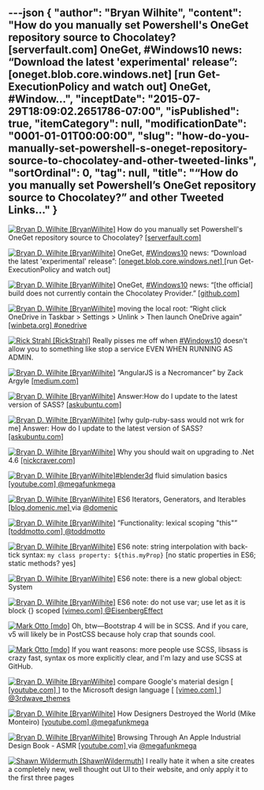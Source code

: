 ---json
{
  "author": "Bryan Wilhite",
  "content": "How do you manually set Powershell's OneGet repository source to Chocolatey? [serverfault.com]  OneGet, #Windows10 news: “Download the latest 'experimental' release”: [oneget.blob.core.windows.net]  [run Get-ExecutionPolicy and watch out] OneGet, #Window...",
  "inceptDate": "2015-07-29T18:09:02.2651786-07:00",
  "isPublished": true,
  "itemCategory": null,
  "modificationDate": "0001-01-01T00:00:00",
  "slug": "how-do-you-manually-set-powershell-s-oneget-repository-source-to-chocolatey-and-other-tweeted-links",
  "sortOrdinal": 0,
  "tag": null,
  "title": "“How do you manually set Powershell’s OneGet repository source to Chocolatey?” and other Tweeted Links…"
}
---

[<img alt="Bryan D. Wilhite [BryanWilhite]" src="https://songhay.blob.core.windows.net/shared-social-twitter/BryanWilhite.jpeg">](http://t.co/UNdqV0Z1zz "Bryan D. Wilhite [BryanWilhite]") How do you manually set Powershell's OneGet repository source to Chocolatey? [[serverfault.com] ](http://serverfault.com/questions/633576/how-do-you-manually-set-powershells-oneget-repository-source-to-chocolatey?stw=2)

[<img alt="Bryan D. Wilhite [BryanWilhite]" src="https://songhay.blob.core.windows.net/shared-social-twitter/BryanWilhite.jpeg">](http://t.co/UNdqV0Z1zz "Bryan D. Wilhite [BryanWilhite]") OneGet, [#Windows10](http://search.twitter.com/search?q=%23Windows10) news: “Download the latest 'experimental' release”: [[oneget.blob.core.windows.net] ](https://oneget.blob.core.windows.net/providers/install-oneget.exe) [run Get-ExecutionPolicy and watch out]

[<img alt="Bryan D. Wilhite [BryanWilhite]" src="https://songhay.blob.core.windows.net/shared-social-twitter/BryanWilhite.jpeg">](http://t.co/UNdqV0Z1zz "Bryan D. Wilhite [BryanWilhite]") OneGet, [#Windows10](http://search.twitter.com/search?q=%23Windows10) news: “[the official] build does not currently contain the Chocolatey Provider.” [[github.com] ](https://github.com/oneget/oneget)

[<img alt="Bryan D. Wilhite [BryanWilhite]" src="https://songhay.blob.core.windows.net/shared-social-twitter/BryanWilhite.jpeg">](http://t.co/UNdqV0Z1zz "Bryan D. Wilhite [BryanWilhite]") moving the local root: “Right click OneDrive in Taskbar &gt; Settings &gt; Unlink &gt; Then launch OneDrive again” [[winbeta.org] ](http://www.winbeta.org/news/how-move-onedrive-folder-another-drive-windows-10-technical-preview)[#onedrive](http://search.twitter.com/search?q=%23onedrive)

[<img alt="Rick Strahl [RickStrahl]" src="https://songhay.blob.core.windows.net/shared-social-twitter/RickStrahl.jpeg">](http://t.co/WpmgWuVQVK "Rick Strahl [RickStrahl]") Really pisses me off when [#Windows10](http://search.twitter.com/search?q=%23Windows10) doesn't allow you to something like stop a service EVEN WHEN RUNNING AS ADMIN.

[<img alt="Bryan D. Wilhite [BryanWilhite]" src="https://songhay.blob.core.windows.net/shared-social-twitter/BryanWilhite.jpeg">](http://t.co/UNdqV0Z1zz "Bryan D. Wilhite [BryanWilhite]") “AngularJS is a Necromancer” by Zack Argyle [[medium.com] ](https://medium.com/@zackargyle/angularjs-is-a-necromancer-ef458f37255?source=tw-lo_3b10e61ce7e9-1437869026131)

[<img alt="Bryan D. Wilhite [BryanWilhite]" src="https://songhay.blob.core.windows.net/shared-social-twitter/BryanWilhite.jpeg">](http://t.co/UNdqV0Z1zz "Bryan D. Wilhite [BryanWilhite]") Answer:How do I update to the latest version of SASS? [[askubuntu.com] ](http://askubuntu.com/questions/92468/how-do-i-update-to-the-latest-version-of-sass/92471?stw=2#92471)

[<img alt="Bryan D. Wilhite [BryanWilhite]" src="https://songhay.blob.core.windows.net/shared-social-twitter/BryanWilhite.jpeg">](http://t.co/UNdqV0Z1zz "Bryan D. Wilhite [BryanWilhite]") [why gulp-ruby-sass would not wrk for me] Answer: How do I update to the latest version of SASS? [[askubuntu.com] ](http://askubuntu.com/questions/92468/how-do-i-update-to-the-latest-version-of-sass/92471?stw=2#92471)

[<img alt="Bryan D. Wilhite [BryanWilhite]" src="https://songhay.blob.core.windows.net/shared-social-twitter/BryanWilhite.jpeg">](http://t.co/UNdqV0Z1zz "Bryan D. Wilhite [BryanWilhite]") Why you should wait on upgrading to .Net 4.6 [[nickcraver.com] ](http://nickcraver.com/blog/2015/07/27/why-you-should-wait-on-dotnet-46/)

[<img alt="Bryan D. Wilhite [BryanWilhite]" src="https://songhay.blob.core.windows.net/shared-social-twitter/BryanWilhite.jpeg">](http://t.co/UNdqV0Z1zz "Bryan D. Wilhite [BryanWilhite]")[#blender3d](http://search.twitter.com/search?q=%23blender3d) fluid simulation basics [[youtube.com] ](https://www.youtube.com/watch?v=b5z70HT6kDw)[@megafunkmega](http://twitter.com/megafunkmega)

[<img alt="Bryan D. Wilhite [BryanWilhite]" src="https://songhay.blob.core.windows.net/shared-social-twitter/BryanWilhite.jpeg">](http://t.co/UNdqV0Z1zz "Bryan D. Wilhite [BryanWilhite]") ES6 Iterators, Generators, and Iterables [[blog.domenic.me] ](https://blog.domenic.me/es6-iterators-generators-and-iterables/) via [@domenic](http://twitter.com/domenic)

[<img alt="Bryan D. Wilhite [BryanWilhite]" src="https://songhay.blob.core.windows.net/shared-social-twitter/BryanWilhite.jpeg">](http://t.co/UNdqV0Z1zz "Bryan D. Wilhite [BryanWilhite]") “Functionality: lexical scoping "this"” [[toddmotto.com] ](http://toddmotto.com/es6-arrow-functions-syntaxes-and-lexical-scoping/)[@toddmotto](http://twitter.com/toddmotto)

[<img alt="Bryan D. Wilhite [BryanWilhite]" src="https://songhay.blob.core.windows.net/shared-social-twitter/BryanWilhite.jpeg">](http://t.co/UNdqV0Z1zz "Bryan D. Wilhite [BryanWilhite]") ES6 note: string interpolation with back-tick syntax: `my class property: ${this.myProp}` [no static properties in ES6; static methods? yes]

[<img alt="Bryan D. Wilhite [BryanWilhite]" src="https://songhay.blob.core.windows.net/shared-social-twitter/BryanWilhite.jpeg">](http://t.co/UNdqV0Z1zz "Bryan D. Wilhite [BryanWilhite]") ES6 note: there is a new global object: System

[<img alt="Bryan D. Wilhite [BryanWilhite]" src="https://songhay.blob.core.windows.net/shared-social-twitter/BryanWilhite.jpeg">](http://t.co/UNdqV0Z1zz "Bryan D. Wilhite [BryanWilhite]") ES6 note: do not use var; use let as it is block {} scoped [[vimeo.com] ](https://vimeo.com/131191237)[@EisenbergEffect](http://twitter.com/EisenbergEffect)

[<img alt="Mark Otto [mdo]" src="https://songhay.blob.core.windows.net/shared-social-twitter/mdo.jpg">](http://t.co/QJzDx9pAVF "Mark Otto [mdo]") Oh, btw—Bootstrap 4 will be in SCSS. And if you care, v5 will likely be in PostCSS because holy crap that sounds cool.

[<img alt="Mark Otto [mdo]" src="https://songhay.blob.core.windows.net/shared-social-twitter/mdo.jpg">](http://t.co/QJzDx9pAVF "Mark Otto [mdo]") If you want reasons: more people use SCSS, libsass is crazy fast, syntax os more explicitly clear, and I'm lazy and use SCSS at GitHub.

[<img alt="Bryan D. Wilhite [BryanWilhite]" src="https://songhay.blob.core.windows.net/shared-social-twitter/BryanWilhite.jpeg">](http://t.co/UNdqV0Z1zz "Bryan D. Wilhite [BryanWilhite]") compare Google's material design [ [[youtube.com] ](https://www.youtube.com/watch?v=dZqzz5lZFvo) ] to the Microsoft design language [ [[vimeo.com] ](https://vimeo.com/56764845) ] [@3rdwave_themes](http://twitter.com/3rdwave_themes)

[<img alt="Bryan D. Wilhite [BryanWilhite]" src="https://songhay.blob.core.windows.net/shared-social-twitter/BryanWilhite.jpeg">](http://t.co/UNdqV0Z1zz "Bryan D. Wilhite [BryanWilhite]") How Designers Destroyed the World (Mike Monteiro) [[youtube.com] ](https://www.youtube.com/watch?v=J0ucEt-La9w&feature=youtu.be)[@megafunkmega](http://twitter.com/megafunkmega)

[<img alt="Bryan D. Wilhite [BryanWilhite]" src="https://songhay.blob.core.windows.net/shared-social-twitter/BryanWilhite.jpeg">](http://t.co/UNdqV0Z1zz "Bryan D. Wilhite [BryanWilhite]") Browsing Through An Apple Industrial Design Book - ASMR [[youtube.com] ](https://www.youtube.com/watch?v=hv_QA6DezM8&feature=youtu.be) via [@megafunkmega](http://twitter.com/megafunkmega)

[<img alt="Shawn Wildermuth [ShawnWildermuth]" src="https://songhay.blob.core.windows.net/shared-social-twitter/ShawnWildermuth.jpg">](http://t.co/afPzPB8x56 "Shawn Wildermuth [ShawnWildermuth]") I really hate it when a site creates a completely new, well thought out UI to their website, and only apply it to the first three pages
